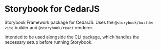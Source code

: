 # Storybook for CedarJS

Storybook Framework package for CedarJS. Uses the `@storybook/builder-vite`
builder and `@storybook/react` renderer.

Intended to be used alongside the
[CLI package](../cli-packages/storybook-vite/README.md), which handles the
necessary setup before running Storybook.
